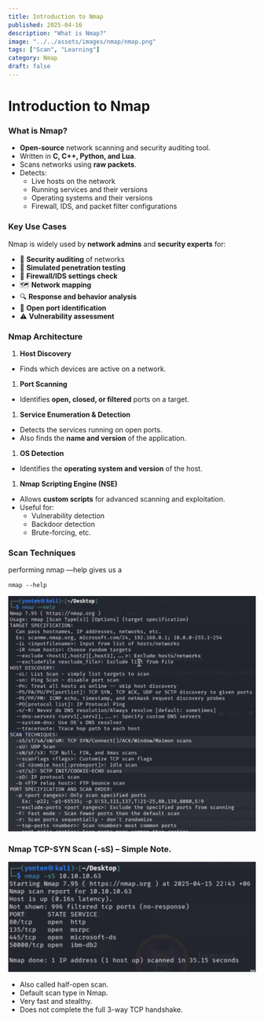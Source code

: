```yaml
---
title: Introduction to Nmap
published: 2025-04-16
description: "What is Nmap?"
image: "../../assets/images/nmap/nmap.png"
tags: ["Scan", "Learning"]
category: Nmap
draft: false
---
```


# Introduction to Nmap

### **What is Nmap?**

- **Open-source** network scanning and security auditing tool.
- Written in **C, C++, Python, and Lua**.
- Scans networks using **raw packets**.
- Detects:
    - Live hosts on the network
    - Running services and their versions
    - Operating systems and their versions
    - Firewall, IDS, and packet filter configurations
    

### **Key Use Cases**

Nmap is widely used by **network admins** and **security experts** for:

- 🔐 **Security auditing** of networks
- 🎯 **Simulated penetration testing**
- 🧱 **Firewall/IDS settings check**
- 🗺️ **Network mapping**
- 🔍 **Response and behavior analysis**
- 🛑 **Open port identification**
- ⚠️ **Vulnerability assessment**

### **Nmap Architecture**

1. **Host Discovery**
- Finds which devices are active on a network.

1. **Port Scanning**
- Identifies **open, closed, or filtered** ports on a target.

1. **Service Enumeration & Detection**
- Detects the services running on open ports.
- Also finds the **name and version** of the application.

1. **OS Detection**
- Identifies the **operating system and version** of the host.

1. **Nmap Scripting Engine (NSE)**
- Allows **custom scripts** for advanced scanning and exploitation.
- Useful for:
    - Vulnerability detection
    - Backdoor detection
    - Brute-forcing, etc.

### Scan Techniques

performing nmap —help gives us a 

```markdown
nmap --help
```

![alt text](<../../assets/images/nmap/Introduction to Nmap/image.png>)

### Nmap TCP-SYN Scan (-sS) – Simple Note.

![alt text](<../../assets/images/nmap/Introduction to Nmap/image 1.png>)

- Also called half-open scan.
- Default scan type in Nmap.
- Very fast and stealthy.
- Does not complete the full 3-way TCP handshake.